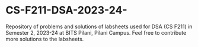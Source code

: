 # CS-F211-DSA-2023-24-
Repository of problems and solutions of labsheets used for DSA (CS F211) in Semester 2, 2023-24 at BITS Pilani, Pilani Campus.
Feel free to contribute more solutions to the labsheets.
